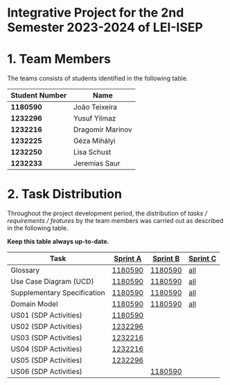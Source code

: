 # Integrative Project for the 2nd Semester 2023-2024 of LEI-ISEP

# 1. Team Members

The teams consists of students identified in the following table.

| Student Number | Name              |
|----------------|-------------------|
| **1180590**    | João Teixeira     |
| **1232296**    | Yusuf Yilmaz      |
| **1232216**    | Dragomir Marinov  |
| **1232225**    | Géza Mihályi      |
| **1232250**    | Lisa Schust       |
| **1232233**    | Jeremias Saur     |

# 2. Task Distribution ###

Throughout the project development period, the distribution of _tasks / requirements / features_ by the team members
was carried out as described in the following table.

**Keep this table always up-to-date.**

| Task                        | [Sprint A](sprintA/Readme.md)                                                                  | [Sprint B](sprintB/Readme.md)                                                              | [Sprint C](sprintC/Readme.md)                                                              |
|-----------------------------|------------------------------------------------------------------------------------------------|--------------------------------------------------------------------------------------------|--------------------------------------------------------------------------------------------|
| Glossary                    | [1180590](sprintA/global-artifacts/01.requirements-engineering/glossary.md)                    | [1180590](sprintB/global-artifacts/01.engineering-requirements/glossary.md)                    | [all](sprintC/global-artifacts/01.engineering-requirements/glossary.md)                    |
| Use Case Diagram (UCD)      | [1180590](sprintA/global-artifacts/01.requirements-engineering/use-case-diagram.md)            | [1180590](sprintB/global-artifacts/01.engineering-requirements/use-case-diagram.md)            | [all](sprintC/global-artifacts/01.engineering-requirements/use-case-diagram.md)            |
| Supplementary Specification | [1180590](sprintA/global-artifacts/01.requirements-engineering/supplementary-specification.md) | [1180590](sprintB/global-artifacts/01.engineering-requirements/supplementary-specification.md) | [all](sprintC/global-artifacts/01.engineering-requirements/supplementary-specification.md) |
| Domain Model                | [1180590](sprintA/global-artifacts/02.analysis/analysis.md)                                    | [1180590](sprintB/global-artifacts/02.analysis/analysis.md)                                    | [all](sprintC/global-artifacts/02.analysis/analysis.md)                                    |
| US01 (SDP Activities)       | [1180590](sprintA/us001/Readme.md)                                                             |                                                                                            |                                                                                            |
| US02 (SDP Activities)       | [1232296](sprintA/us002/Readne.md)                                                             |                                                                                            |                                                                                            |
| US03 (SDP Activities)       | [1232216](sprintA/us003/Readme.md)                                                             |                                                                                            |                                                                                            |
| US04 (SDP Activities)       | [1232216](sprintA/us004/Readme.md)                                                             |                                                                                            |                                                                                            |
| US05 (SDP Activities)       | [1232296](sprintA/us005/Readme.md)                                                             |                                                                                            |                                                                                            |
| US06 (SDP Activities)       |                                                                                                | [1180590](sprintb/us06/Readme.md)
